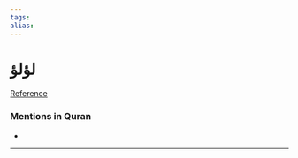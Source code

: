 ```yaml
---
tags: 
alias: 
---
```


# لؤلؤ

[Reference](https://corpus.quran.com/concept.jsp?id=pearl)

### Mentions in Quran
- 

---


